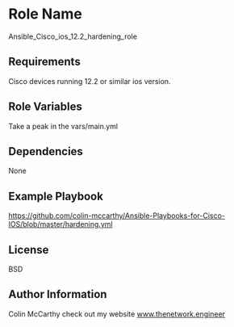 Role Name
=========

Ansible_Cisco_ios_12.2_hardening_role


Requirements
------------

Cisco devices running 12.2 or similar ios version.


Role Variables
--------------

Take a peak in the vars/main.yml
    

Dependencies
------------

None


Example Playbook
----------------

https://github.com/colin-mccarthy/Ansible-Playbooks-for-Cisco-IOS/blob/master/hardening.yml
    
       
License
-------

BSD


Author Information
------------------

Colin McCarthy check out my website www.thenetwork.engineer


